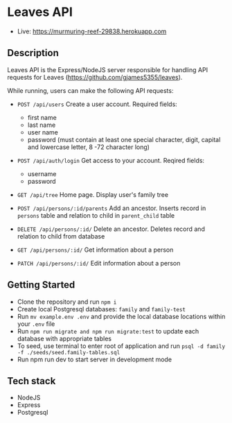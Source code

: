# Leaves API
- Live: https://murmuring-reef-29838.herokuapp.com

## Description
Leaves API is the Express/NodeJS server responsible for handling API requests for Leaves (https://github.com/gjames5355/leaves). 

While running, users can make the following API requests:
- `POST /api/users` Create a user account. Required fields:
  - first name
  - last name
  - user name
  - password (must contain at least one special character, digit, capital and lowercase letter, 8 -72 character long)

- `POST /api/auth/login` Get access to your account. Reqired fields:
  - username
  - password

- `GET /api/tree` Home page. Display user's family tree

- `POST /api/persons/:id/parents` Add an ancestor. Inserts record in `persons` table and relation to child in `parent_child` table

- `DELETE /api/persons/:id/` Delete an ancestor. Deletes record and relation to child from database

- `GET /api/persons/:id/` Get information about a person

- `PATCH /api/persons/:id/` Edit information about a person

## Getting Started
- Clone the repository and run `npm i`
- Create local Postgresql databases: `family` and `family-test`
- Run `mv example.env .env` and provide the local database locations within your `.env` file
- Run `npm run migrate and npm run migrate:test` to update each database with appropriate tables
- To seed, use terminal to enter root of application and run `psql -d family -f ./seeds/seed.family-tables.sql`
- Run npm run dev to start server in development mode

## Tech stack
- NodeJS
- Express
- Postgresql